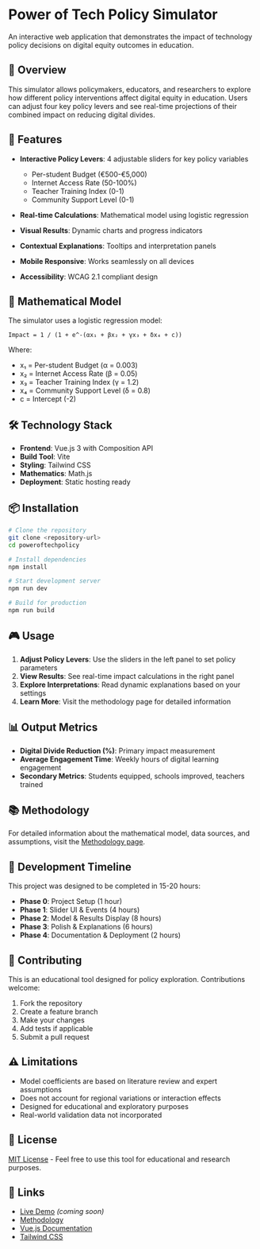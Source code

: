 # Power of Tech Policy Simulator

An interactive web application that demonstrates the impact of technology policy decisions on digital equity outcomes in education.

## 🎯 Overview

This simulator allows policymakers, educators, and researchers to explore how different policy interventions affect digital equity in education. Users can adjust four key policy levers and see real-time projections of their combined impact on reducing digital divides.

## 🚀 Features

- **Interactive Policy Levers**: 4 adjustable sliders for key policy variables

  - Per-student Budget (€500-€5,000)
  - Internet Access Rate (50-100%)
  - Teacher Training Index (0-1)
  - Community Support Level (0-1)

- **Real-time Calculations**: Mathematical model using logistic regression
- **Visual Results**: Dynamic charts and progress indicators
- **Contextual Explanations**: Tooltips and interpretation panels
- **Mobile Responsive**: Works seamlessly on all devices
- **Accessibility**: WCAG 2.1 compliant design

## 🔬 Mathematical Model

The simulator uses a logistic regression model:

```
Impact = 1 / (1 + e^-(αx₁ + βx₂ + γx₃ + δx₄ + c))
```

Where:

- x₁ = Per-student Budget (α = 0.003)
- x₂ = Internet Access Rate (β = 0.05)
- x₃ = Teacher Training Index (γ = 1.2)
- x₄ = Community Support Level (δ = 0.8)
- c = Intercept (-2)

## 🛠 Technology Stack

- **Frontend**: Vue.js 3 with Composition API
- **Build Tool**: Vite
- **Styling**: Tailwind CSS
- **Mathematics**: Math.js
- **Deployment**: Static hosting ready

## 📦 Installation

```bash
# Clone the repository
git clone <repository-url>
cd poweroftechpolicy

# Install dependencies
npm install

# Start development server
npm run dev

# Build for production
npm run build
```

## 🎮 Usage

1. **Adjust Policy Levers**: Use the sliders in the left panel to set policy parameters
2. **View Results**: See real-time impact calculations in the right panel
3. **Explore Interpretations**: Read dynamic explanations based on your settings
4. **Learn More**: Visit the methodology page for detailed information

## 📊 Output Metrics

- **Digital Divide Reduction (%)**: Primary impact measurement
- **Average Engagement Time**: Weekly hours of digital learning engagement
- **Secondary Metrics**: Students equipped, schools improved, teachers trained

## 📚 Methodology

For detailed information about the mathematical model, data sources, and assumptions, visit the [Methodology page](./public/methodology.html).

## 🎯 Development Timeline

This project was designed to be completed in 15-20 hours:

- **Phase 0**: Project Setup (1 hour)
- **Phase 1**: Slider UI & Events (4 hours)
- **Phase 2**: Model & Results Display (8 hours)
- **Phase 3**: Polish & Explanations (6 hours)
- **Phase 4**: Documentation & Deployment (2 hours)

## 🤝 Contributing

This is an educational tool designed for policy exploration. Contributions welcome:

1. Fork the repository
2. Create a feature branch
3. Make your changes
4. Add tests if applicable
5. Submit a pull request

## ⚠️ Limitations

- Model coefficients are based on literature review and expert assumptions
- Does not account for regional variations or interaction effects
- Designed for educational and exploratory purposes
- Real-world validation data not incorporated

## 📄 License

[MIT License](LICENSE) - Feel free to use this tool for educational and research purposes.

## 🔗 Links

- [Live Demo](https://poweroftechpolicy.netlify.app) _(coming soon)_
- [Methodology](./public/methodology.html)
- [Vue.js Documentation](https://vuejs.org/)
- [Tailwind CSS](https://tailwindcss.com/)
